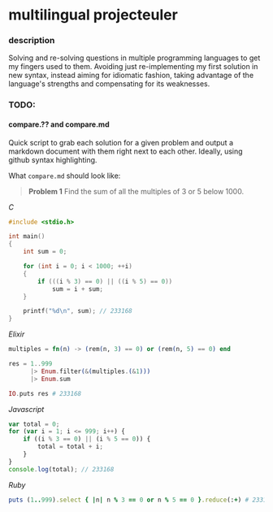# multilingual projecteuler

### description

Solving and re-solving questions in multiple programming languages to get my fingers used to them. Avoiding just re-implementing my first solution in new syntax, instead aiming for idiomatic fashion, taking advantage of the language's strengths and compensating for its weaknesses.

### TODO:

#### compare.?? and compare.md

Quick script to grab each solution for a given problem and output a markdown document with them right next to each other. Ideally, using github syntax highlighting.

What `compare.md` should look like:


>**Problem 1**
>Find the sum of all the multiples of 3 or 5 below 1000.

*C*
```C
#include <stdio.h>

int main()
{
    int sum = 0;

    for (int i = 0; i < 1000; ++i)
    {
        if (((i % 3) == 0) || ((i % 5) == 0))
            sum = i + sum;
    }

    printf("%d\n", sum); // 233168
}
```

*Elixir*
```elixir
multiples = fn(n) -> (rem(n, 3) == 0) or (rem(n, 5) == 0) end

res = 1..999 
      |> Enum.filter(&(multiples.(&1))) 
      |> Enum.sum

IO.puts res # 233168
```

*Javascript*
```js
var total = 0;
for (var i = 1; i <= 999; i++) {
    if ((i % 3 == 0) || (i % 5 == 0)) {
        total = total + i;
    }
}
console.log(total); // 233168
```

*Ruby*
```ruby
puts (1..999).select { |n| n % 3 == 0 or n % 5 == 0 }.reduce(:+) # 233168
```

